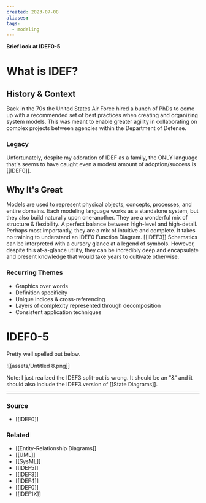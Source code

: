 ```yaml
---
created: 2023-07-08
aliases: 
tags:
  - modeling
---
```

**Brief look at IDEF0-5**

# What is IDEF?

## History & Context

Back in the 70s the United States Air Force hired a bunch of PhDs to come up with a recommended set of best practices when creating and organizing system models. This was meant to enable greater agility in collaborating on complex projects between agencies within the Department of Defense.    

### Legacy
Unfortunately, despite my adoration of IDEF as a family, the ONLY language that's seems to have caught even a modest amount of adoption/success is [[IDEF0]].

## Why It's Great

Models are used to represent physical objects, concepts, processes, and entire domains. Each modeling language works as a standalone system, but they also build naturally upon one-another. They are a wonderful mix of structure & flexibility. A perfect balance between high-level and high-detail. Perhaps most importantly, they are a mix of intuitive and complete. It takes no training to understand an IDEF0 Function Diagram. [[IDEF3]] Schematics can be interpreted with a cursory glance at a legend of symbols. However, despite this at-a-glance utility, they can be incredibly deep and encapsulate and present knowledge that would take years to cultivate otherwise.

### Recurring Themes

- Graphics over words
- Definition specificity
- Unique indices & cross-referencing
- Layers of complexity represented through decomposition
- Consistent application techniques

# IDEF0-5

Pretty well spelled out below.

![[assets/Untitled 8.png]]

Note: I just realized the IDEF3 split-out is wrong. It should be an "&" and it should also include the IDEF3 version of [[State Diagrams]].

****
### Source
- [[IDEF0]]

### Related
- [[Entity-Relationship Diagrams]] 
- [[UML]] 
- [[SysML]] 
- [[IDEF5]] 
- [[IDEF3]] 
- [[IDEF4]] 
- [[IDEF0]] 
- [[IDEF1X]]